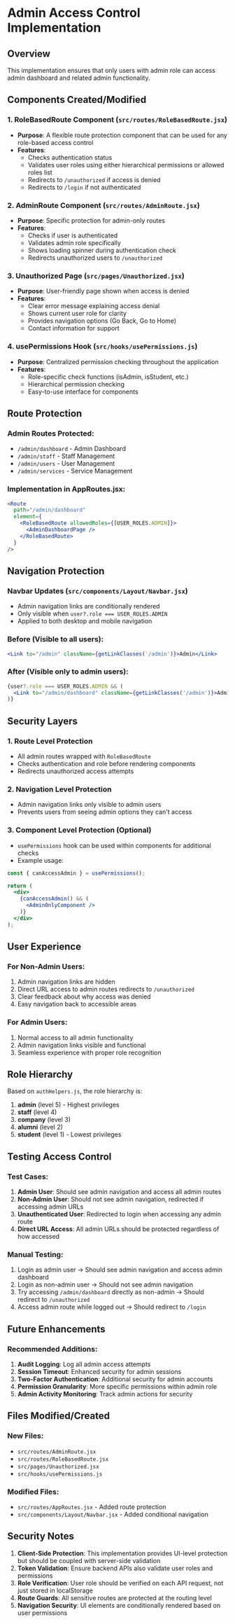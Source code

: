 # Admin Access Control Implementation

## Overview
This implementation ensures that only users with admin role can access admin dashboard and related admin functionality.

## Components Created/Modified

### 1. RoleBasedRoute Component (`src/routes/RoleBasedRoute.jsx`)
- **Purpose**: A flexible route protection component that can be used for any role-based access control
- **Features**:
  - Checks authentication status
  - Validates user roles using either hierarchical permissions or allowed roles list
  - Redirects to `/unauthorized` if access is denied
  - Redirects to `/login` if not authenticated

### 2. AdminRoute Component (`src/routes/AdminRoute.jsx`)
- **Purpose**: Specific protection for admin-only routes
- **Features**:
  - Checks if user is authenticated
  - Validates admin role specifically
  - Shows loading spinner during authentication check
  - Redirects unauthorized users to `/unauthorized`

### 3. Unauthorized Page (`src/pages/Unauthorized.jsx`)
- **Purpose**: User-friendly page shown when access is denied
- **Features**:
  - Clear error message explaining access denial
  - Shows current user role for clarity
  - Provides navigation options (Go Back, Go to Home)
  - Contact information for support

### 4. usePermissions Hook (`src/hooks/usePermissions.js`)
- **Purpose**: Centralized permission checking throughout the application
- **Features**:
  - Role-specific check functions (isAdmin, isStudent, etc.)
  - Hierarchical permission checking
  - Easy-to-use interface for components

## Route Protection

### Admin Routes Protected:
- `/admin/dashboard` - Admin Dashboard
- `/admin/staff` - Staff Management
- `/admin/users` - User Management  
- `/admin/services` - Service Management

### Implementation in AppRoutes.jsx:
```jsx
<Route 
  path="/admin/dashboard" 
  element={
    <RoleBasedRoute allowedRoles={[USER_ROLES.ADMIN]}>
      <AdminDashboardPage />
    </RoleBasedRoute>
  } 
/>
```

## Navigation Protection

### Navbar Updates (`src/components/Layout/Navbar.jsx`)
- Admin navigation links are conditionally rendered
- Only visible when `user?.role === USER_ROLES.ADMIN`
- Applied to both desktop and mobile navigation

### Before (Visible to all users):
```jsx
<Link to="/admin" className={getLinkClasses('/admin')}>Admin</Link>
```

### After (Visible only to admin users):
```jsx
{user?.role === USER_ROLES.ADMIN && (
  <Link to="/admin/dashboard" className={getLinkClasses('/admin')}>Admin</Link>
)}
```

## Security Layers

### 1. Route Level Protection
- All admin routes wrapped with `RoleBasedRoute`
- Checks authentication and role before rendering components
- Redirects unauthorized access attempts

### 2. Navigation Level Protection
- Admin navigation links only visible to admin users
- Prevents users from seeing admin options they can't access

### 3. Component Level Protection (Optional)
- `usePermissions` hook can be used within components for additional checks
- Example usage:
```jsx
const { canAccessAdmin } = usePermissions();

return (
  <div>
    {canAccessAdmin() && (
      <AdminOnlyComponent />
    )}
  </div>
);
```

## User Experience

### For Non-Admin Users:
1. Admin navigation links are hidden
2. Direct URL access to admin routes redirects to `/unauthorized`
3. Clear feedback about why access was denied
4. Easy navigation back to accessible areas

### For Admin Users:
1. Normal access to all admin functionality
2. Admin navigation links visible and functional
3. Seamless experience with proper role recognition

## Role Hierarchy

Based on `authHelpers.js`, the role hierarchy is:
1. **admin** (level 5) - Highest privileges
2. **staff** (level 4)
3. **company** (level 3)
4. **alumni** (level 2)
5. **student** (level 1) - Lowest privileges

## Testing Access Control

### Test Cases:
1. **Admin User**: Should see admin navigation and access all admin routes
2. **Non-Admin User**: Should not see admin navigation, redirected if accessing admin URLs
3. **Unauthenticated User**: Redirected to login when accessing any admin route
4. **Direct URL Access**: All admin URLs should be protected regardless of how accessed

### Manual Testing:
1. Login as admin user → Should see admin navigation and access admin dashboard
2. Login as non-admin user → Should not see admin navigation
3. Try accessing `/admin/dashboard` directly as non-admin → Should redirect to `/unauthorized`
4. Access admin route while logged out → Should redirect to `/login`

## Future Enhancements

### Recommended Additions:
1. **Audit Logging**: Log all admin access attempts
2. **Session Timeout**: Enhanced security for admin sessions
3. **Two-Factor Authentication**: Additional security for admin accounts
4. **Permission Granularity**: More specific permissions within admin role
5. **Admin Activity Monitoring**: Track admin actions for security

## Files Modified/Created

### New Files:
- `src/routes/AdminRoute.jsx`
- `src/routes/RoleBasedRoute.jsx`
- `src/pages/Unauthorized.jsx`
- `src/hooks/usePermissions.js`

### Modified Files:
- `src/routes/AppRoutes.jsx` - Added route protection
- `src/components/Layout/Navbar.jsx` - Added conditional navigation

## Security Notes

1. **Client-Side Protection**: This implementation provides UI-level protection but should be coupled with server-side validation
2. **Token Validation**: Ensure backend APIs also validate user roles and permissions
3. **Role Verification**: User role should be verified on each API request, not just stored in localStorage
4. **Route Guards**: All sensitive routes are protected at the routing level
5. **Navigation Security**: UI elements are conditionally rendered based on user permissions
